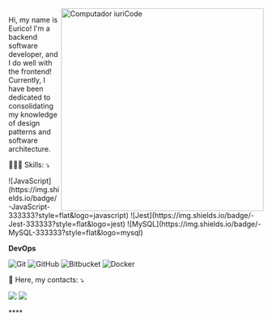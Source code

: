 
<img src="https://raw.githubusercontent.com/MicaelliMedeiros/micaellimedeiros/master/image/computer-illustration.png" min-width="400px" max-width="400px" width="400px" align="right" alt="Computador iuriCode">

<p align="left"> 
  Hi, my name is Eurico! I'm a backend software developer, and I do well with the frontend!<br>
  Currently, I have been dedicated to consolidating my knowledge of design patterns and software architecture.
  
</p>

<p align="left"> 🧑🏻‍💻 Skills: ⤵️ </p>

<p align="left">
  ![JavaScript](https://img.shields.io/badge/-JavaScript-333333?style=flat&logo=javascript)
  ![Jest](https://img.shields.io/badge/-Jest-333333?style=flat&logo=jest)
  ![MySQL](https://img.shields.io/badge/-MySQL-333333?style=flat&logo=mysql)
</p>

**DevOps**

  ![Git](https://img.shields.io/badge/-Git-333333?style=flat&logo=git)
  ![GitHub](https://img.shields.io/badge/-GitHub-333333?style=flat&logo=github)
  ![Bitbucket](https://img.shields.io/badge/-Bitbucket-333333?style=flat&logo=bitbucket)
  ![Docker](https://img.shields.io/badge/-Docker-333333?style=flat&logo=docker)

<p align="left">
  📍 Here, my contacts: ⤵️
</p>

<p align="left">
  <a href="euricomagalhaes61@gmail.com" alt="Gmail">
  <img src="https://img.shields.io/badge/-Gmail-FF0000?style=flat-square&labelColor=FF0000&logo=gmail&logoColor=white&link=LINK-DO-SEU-EMAIL" /></a>
  <a href="https://www.linkedin.com/in/eurico-magalh%C3%A3es/" alt="Linkedin">
  <img src="https://img.shields.io/badge/-Linkedin-0e76a8?style=flat-square&logo=Linkedin&logoColor=white&link=LINK-DO-SEU-LINKEDIN" /></a>
</a>

</p>  
****

       
